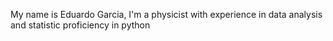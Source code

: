 My name is Eduardo Garcia, I'm a physicist with experience in data analysis and statistic proficiency in python

<!---
EduardoGarcia528/EduardoGarcia528 is a ✨ special ✨ repository because its `README.md` (this file) appears on your GitHub profile.
You can click the Preview link to take a look at your changes.
--->
